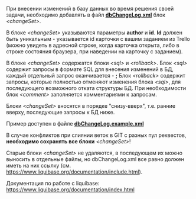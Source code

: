 При внесении изменений в базу данных во время решения своей задачи, необходимо добавлять в файл  [**dbChangeLog.xml**](changelog/dbChangeLog.xml)  блок _\<changeSet>_.

В блоке _\<changeSet>_ указываются параметры **author** и **id**. 
**Id** должен быть уникальным - указывается id карточки с вашим заданием из Trello (можно увидеть в адресной строке, когда карточка открыта, либо в строке состояния браузера, при наведении на карточку с заданием). 

В блоке _\<changeSet>_ содержатся блоки _\<sql>_ и _\<rollback>_. 
Блок _\<sql>_ содержит запросы в формате SQL для внесения изменений в БД, каждый отдельный запрос  оканчивается - **;**
Блок _\<rollback>_ содержит запросы, которые полностью отменяют изменения блока _\<sql>_, для последующего возможного отката структуры БД.
При необходимости блок _\<comment>_ заполняется комментариями к запросам.

Блоки _\<changeSet>_ вносятся в порядке "снизу-вверх", т.е. ранние вверху, последующие запросы к БД ниже.

Пример доступен в файле [**dbChangeLog.example.xml**](dbChangeLog.example.xml)

В случае конфликтов при слиянии веток в GIT с разных пул реквестов, **необходимо сохранять все блоки** _\<changeSet>_!

Старые блоки _\<changeSet>_ не удаляются, в последующем их можно выносить в отдельные файлы, но dbChangeLog.xml все равно должен иметь на них ссылку (см. https://www.liquibase.org/documentation/include.html).

Документация по работе с liquibase: https://www.liquibase.org/documentation/index.html 